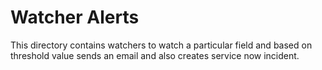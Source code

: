 # Watcher Alerts

This directory contains watchers to watch a particular field and based on threshold value sends an email and also creates service now incident.